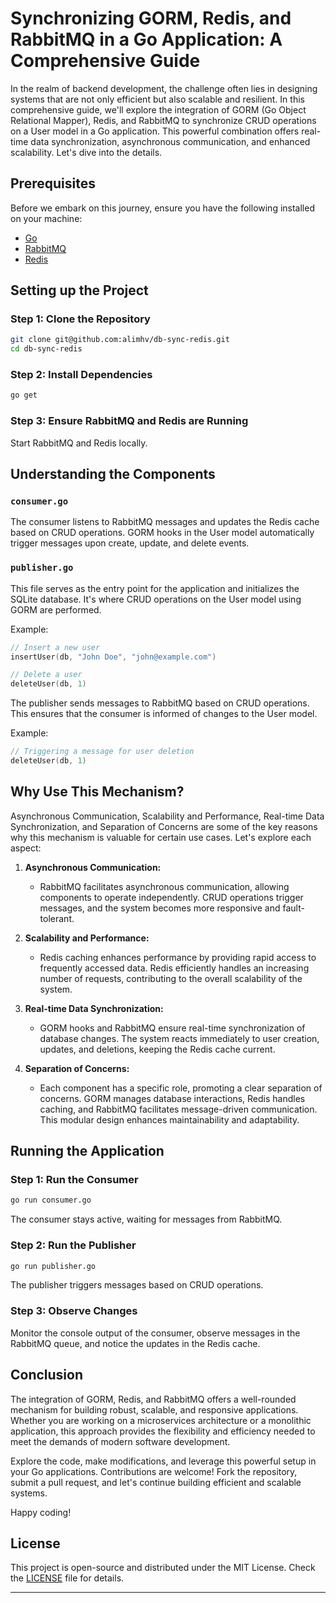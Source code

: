 # Synchronizing GORM, Redis, and RabbitMQ in a Go Application: A Comprehensive Guide

In the realm of backend development, the challenge often lies in designing systems that are not only efficient but also scalable and resilient. In this comprehensive guide, we'll explore the integration of GORM (Go Object Relational Mapper), Redis, and RabbitMQ to synchronize CRUD operations on a User model in a Go application. This powerful combination offers real-time data synchronization, asynchronous communication, and enhanced scalability. Let's dive into the details.

## Prerequisites

Before we embark on this journey, ensure you have the following installed on your machine:

- [Go](https://golang.org/dl/)
- [RabbitMQ](https://www.rabbitmq.com/download.html)
- [Redis](https://redis.io/download)

## Setting up the Project

### Step 1: Clone the Repository

```bash
git clone git@github.com:alimhv/db-sync-redis.git
cd db-sync-redis
```

### Step 2: Install Dependencies

```bash
go get
```

### Step 3: Ensure RabbitMQ and Redis are Running

Start RabbitMQ and Redis locally.

## Understanding the Components

### `consumer.go`

The consumer listens to RabbitMQ messages and updates the Redis cache based on CRUD operations. GORM hooks in the User model automatically trigger messages upon create, update, and delete events.

### `publisher.go`

This file serves as the entry point for the application and initializes the SQLite database. It's where CRUD operations on the User model using GORM are performed.

Example:

```go
// Insert a new user
insertUser(db, "John Doe", "john@example.com")

// Delete a user
deleteUser(db, 1)
```
The publisher sends messages to RabbitMQ based on CRUD operations. This ensures that the consumer is informed of changes to the User model.

Example:

```go
// Triggering a message for user deletion
deleteUser(db, 1)
```

## Why Use This Mechanism?

Asynchronous Communication, Scalability and Performance, Real-time Data Synchronization, and Separation of Concerns are some of the key reasons why this mechanism is valuable for certain use cases. Let's explore each aspect:

1. **Asynchronous Communication:**
    - RabbitMQ facilitates asynchronous communication, allowing components to operate independently. CRUD operations trigger messages, and the system becomes more responsive and fault-tolerant.

2. **Scalability and Performance:**
    - Redis caching enhances performance by providing rapid access to frequently accessed data. Redis efficiently handles an increasing number of requests, contributing to the overall scalability of the system.

3. **Real-time Data Synchronization:**
    - GORM hooks and RabbitMQ ensure real-time synchronization of database changes. The system reacts immediately to user creation, updates, and deletions, keeping the Redis cache current.

4. **Separation of Concerns:**
    - Each component has a specific role, promoting a clear separation of concerns. GORM manages database interactions, Redis handles caching, and RabbitMQ facilitates message-driven communication. This modular design enhances maintainability and adaptability.

## Running the Application

### Step 1: Run the Consumer

```bash
go run consumer.go
```

The consumer stays active, waiting for messages from RabbitMQ.

### Step 2: Run the Publisher

```bash
go run publisher.go
```

The publisher triggers messages based on CRUD operations.

### Step 3: Observe Changes

Monitor the console output of the consumer, observe messages in the RabbitMQ queue, and notice the updates in the Redis cache.

## Conclusion

The integration of GORM, Redis, and RabbitMQ offers a well-rounded mechanism for building robust, scalable, and responsive applications. Whether you are working on a microservices architecture or a monolithic application, this approach provides the flexibility and efficiency needed to meet the demands of modern software development.

Explore the code, make modifications, and leverage this powerful setup in your Go applications. Contributions are welcome! Fork the repository, submit a pull request, and let's continue building efficient and scalable systems.

Happy coding!

## License

This project is open-source and distributed under the MIT License. Check the [LICENSE](LICENSE) file for details.

---
